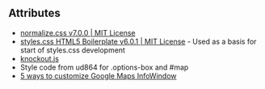 
## Attributes
* [normalize.css v7.0.0 | MIT License](https://github.com/necolas/normalize.css)
* [styles.css HTML5 Boilerplate v6.0.1 | MIT License](https://html5boilerplate.com/) - Used as a basis for start of styles.css development
* [knockout.js](http://knockoutjs.com/)
* Style code from ud864 for .options-box and #map
* [5 ways to customize Google Maps InfoWindow](http://en.marnoto.com/2014/09/5-formas-de-personalizar-infowindow.html)
